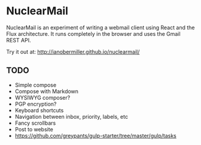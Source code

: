# NuclearMail
NuclearMail is an experiment of writing a webmail client using React and the Flux architecture. It runs completely in the browser and uses the Gmail REST API.

Try it out at: http://ianobermiller.github.io/nuclearmail/

## TODO

- Simple compose
- Compose with Markdown
- WYSIWYG composer?
- PGP encryption?
- Keyboard shortcuts
- Navigation between inbox, priority, labels, etc
- Fancy scrollbars
- Post to website
- https://github.com/greypants/gulp-starter/tree/master/gulp/tasks

